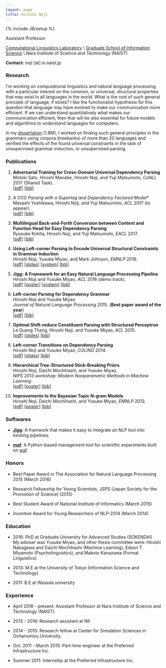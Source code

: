 ```yaml
---
layout: page
title: Hiroshi Noji
---
```

{% include JB/setup %}

Assistant Professor

[Computational Linguistics Laboratory](https://cl.naist.jp/en/) \\
[Graduate School of Information Science](http://isw3.naist.jp/home-en.html) \\
Nara Institute of Science and Technology (NAIST)

**Contact:** noji [at] is.naist.jp

### Research

I'm working on computational linguistics and natural language processing with a particular interest on the common, or universal, structural properties that may exist in all languages in the world.
What is the root of such general principle of language, if exists?
I like the functionalist hypothesis for this question that language may have evolved to make our communication more efficient.
If we can understand quantitatively what makes our communication efficient, then that will be also essential for future models and algorithms to understand languages for computers.

In my [dissertation](https://arxiv.org/pdf/1608.00293v1.pdf) (1.8M), I worked on finding such general principles in the grammars using corpora (treebanks) of more than 20 languages and verified the effects of the found universal constraints in the task of unsupervised grammar induction, or unsupervised parsing.

### Publications

1. **Adversarial Training for Cross-Domain Universal Dependency Parsing**  
   Motoki Sato, Hiroshi Manabe, Hiroshi Noji, and Yuji Matsumoto, *CoNLL* 2017 (Shared Task).  
   [[pdf](http://universaldependencies.org/conll17/proceedings/pdf/K17-3007.pdf)]  [[bib](bibtex.html#sato-manabe-noji-matsumoto2017a)]  

1. **A* CCG Parsing with a Supertag and Dependency Factored Model**  
   Masashi Yoshikawa, Hiroshi Noji, and Yuji Matsumoto, *ACL* 2017 (to appear).  
   [[pdf](https://arxiv.org/pdf/1704.06936.pdf)]  [[bib](bibtex.html#yoshikawa-noji-matsumoto2017a)]  
  
1. **Multilingual Back-and-Forth Conversion between Content and Function Head for Easy Dependency Parsing**  
   Ryosuke Kohita, Hiroshi Noji, and Yuji Matsumoto, *EACL* 2017.  
   [[pdf](https://www.aclweb.org/anthology/E/E17/E17-2001.pdf)]  [[bib](bibtex.html#kohita-noji-matsumoto2017a)]  
  
1. **Using Left-corner Parsing to Encode Universal Structural Constraints in Grammar Induction**  
   Hiroshi Noji, Yusuke Miyao, and Mark Johnson, *EMNLP* 2016.  
   [[pdf](https://www.aclweb.org/anthology/D/D16/D16-1004.pdf)]  [[slides](slides/emnlp16-slides.pdf)]  [[system](https://github.com/hiroshinoji/lcdmv)]  [[bib](bibtex.html#noji-miyao-johnson2016a)]  
  
1. **Jigg: A Framework for an Easy Natural Language Processing Pipeline**  
   Hiroshi Noji and Yusuke Miyao, *ACL* 2016 (demo track).  
   [[pdf](https://www.aclweb.org/anthology/P/P16/P16-4018.pdf)]  [[poster](posters/acl16-poster.pdf)]  [[system](https://github.com/mynlp/jigg)]  [[bib](bibtex.html#noji-miyao2016a)]  
  
1. **Left-corner Parsing for Dependency Grammar**  
   Hiroshi Noji and Yusuke Miyao  
   *Journal of Natural Language Processing* 2015. (**Best paper award of the year**)  
   [[pdf](https://www.jstage.jst.go.jp/article/imt/11/0/11_116/_pdf)]  [[bib](bibtex.html#noji-miyao2015a)]  
  
1. **Optimal Shift-reduce Constituent Parsing with Structured Perceptron**  
   Le Quang Thang, Hiroshi Noji, and Yusuke Miyao, *ACL* 2015.  
   [[pdf](http://www.aclweb.org/anthology/P15-1148)]  [[slides](slides/acl15-slides.pdf)]  [[bib](bibtex.html#thang-noji-miyao2015a)]  
     
1. **Left-corner Transitions on Dependency Parsing**  
   Hiroshi Noji and Yusuke Miyao, *COLING* 2014.  
   [[pdf](http://anthology.aclweb.org/C/C14/C14-1202.pdf)]  [[slides](slides/coling14-slides.pdf)]  [[bib](bibtex.html#noji-miyao2014a)]  
   
1. **Hierarchical Tree-Structured Stick-Breaking Priors**  
   Hiroshi Noji, Daichi Mochihashi, and Yusuke Miyao,  
   *NIPS 2013 workshop: Modern Nonparametric Methods in Machine Learning*  
   [[pdf](papers/noji_mochihashi_miyao_nips13ws.pdf)]  [[poster](poster/nips13ws-poster.pdf)]  [[bib](bibtex.html#noji-mochihashi-miyao2013b)]  
  
1. **Improvements to the Bayesian Topic N-gram Models**  
   Hiroshi Noji, Daichi Mochihashi, and Yusuke Miyao, *EMNLP* 2013.   
   [[pdf](http://www.aclweb.org/anthology/D13-1118)]  [[poster](poster/emnlp13-poster.pdf)] [[bib](bibtex.html#noji-mochihashi-miyao2013a)]
     
### Softwares

- [**Jigg**](https://github.com/mynlp/jigg): A framwork that makes it easy to integrate an NLP tool into existing pipelines.
  
- [**maf**](https://github.com/pfi/maf): A Python-based management tool for scientific experiments built on [waf](https://github.com/waf-project/waf).


### Honors

- Best Paper Award in The Association for Natural Language Processing 2015 (March 2016)
  
- Research Fellowship for Young Scientists, JSPS (Japan Society for the Promotion of Science) (2015)
  
- Best Student Award of National Institute of Informatics (March 2015)
  
- Incentive Award for Young Researchers of NLP-2014 (March 2014)

### Education

- 2016: PhD at Graduate University for Advanced Studies (SOKENDAI)  
  My adviser was Yusuke Miyao, and other thesis committee were: Hiroshi Nakagawa and Daichi Mochihashi (Machine Learning), Edson T. Miyamoto (Psycholinguistics), and Makoto Kanazawa (Formal Linguistics).
  
- 2013: M.E at the University of Tokyo (Information Science and Technology)
  
- 2011: B.E at Waseda university

### Experience

- April 2016 - present: Assistant Professor at Nara Institute of Science and Technology (NAIST).
  
- 2013 - 2016: Research assistant at NII
  
- 2014 - 2015: Research fellow at Center for Simulation Sciences in Ochanomizu University.
  
- Oct. 2011 - March 2015: Part-time engineer at the Preferred Infrastructure Inc.
  
- Summer 2011: Internship at the Preferred Infrastructure Inc.

